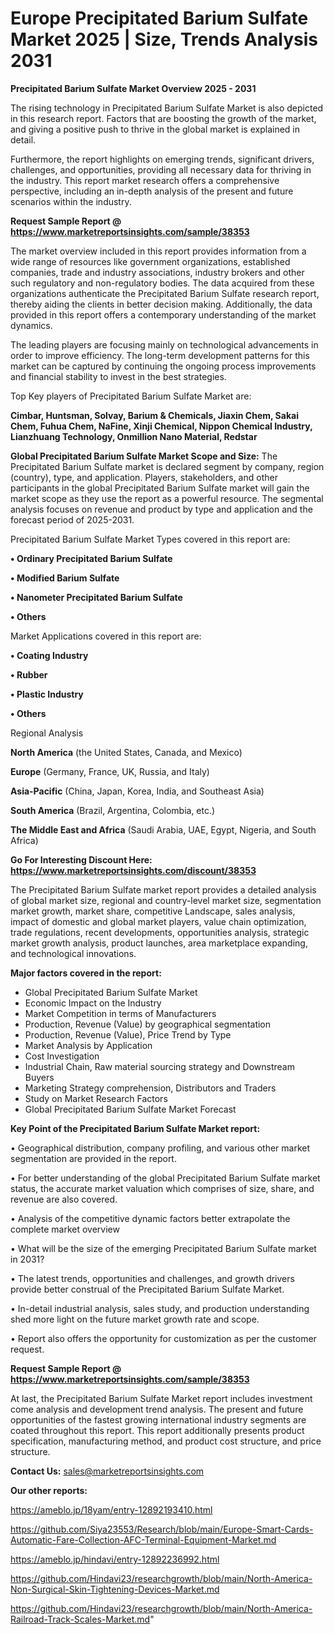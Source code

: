 # Europe Precipitated Barium Sulfate Market 2025 | Size, Trends Analysis 2031

<Strong> Precipitated Barium Sulfate Market Overview 2025 - 2031</strong>

The rising technology in Precipitated Barium Sulfate Market is also depicted in this research report. Factors that are boosting the growth of the market, and giving a positive push to thrive in the global market is explained in detail.

Furthermore, the report highlights on emerging trends, significant drivers, challenges, and opportunities, providing all necessary data for thriving in the industry. This report market research offers a comprehensive perspective, including an in-depth analysis of the present and future scenarios within the industry.

<strong>Request Sample Report @ <a href=https://www.marketreportsinsights.com/sample/38353>https://www.marketreportsinsights.com/sample/38353</a></strong>

The market overview included in this report provides information from a wide range of resources like government organizations, established companies, trade and industry associations, industry brokers and other such regulatory and non-regulatory bodies. The data acquired from these organizations authenticate the Precipitated Barium Sulfate research report, thereby aiding the clients in better decision making. Additionally, the data provided in this report offers a contemporary understanding of the market dynamics.

The leading players are focusing mainly on technological advancements in order to improve efficiency. The long-term development patterns for this market can be captured by continuing the ongoing process improvements and financial stability to invest in the best strategies.

Top Key players of Precipitated Barium Sulfate Market are:

<strong>Cimbar, Huntsman, Solvay, Barium & Chemicals, Jiaxin Chem, Sakai Chem, Fuhua Chem, NaFine, Xinji Chemical, Nippon Chemical Industry, Lianzhuang Technology, Onmillion Nano Material, Redstar</strong>

<strong><b>Global Precipitated Barium Sulfate Market Scope and Size:</b></strong>
The Precipitated Barium Sulfate market is declared segment by company, region (country), type, and application. Players, stakeholders, and other participants in the global Precipitated Barium Sulfate market will gain the market scope as they use the report as a powerful resource. The segmental analysis focuses on revenue and product by type and application and the forecast period of 2025-2031.

Precipitated Barium Sulfate Market Types covered in this report are:

<strong>•  Ordinary Precipitated Barium Sulfate

•  Modified Barium Sulfate

•  Nanometer Precipitated Barium Sulfate

•  Others</strong>

Market Applications covered in this report are:

<strong>•  Coating Industry

•  Rubber

•  Plastic Industry

•  Others</strong> 

Regional Analysis

<strong>North America</strong> (the United States, Canada, and Mexico)

<strong>Europe</strong> (Germany, France, UK, Russia, and Italy)

<strong>Asia-Pacific</strong> (China, Japan, Korea, India, and Southeast Asia)

<strong>South America</strong> (Brazil, Argentina, Colombia, etc.)

<strong>The Middle East and Africa</strong> (Saudi Arabia, UAE, Egypt, Nigeria, and South Africa)

<strong>Go For Interesting Discount Here: <a href=https://www.marketreportsinsights.com/discount/38353>https://www.marketreportsinsights.com/discount/38353</a></strong>

The Precipitated Barium Sulfate market report provides a detailed analysis of global market size, regional and country-level market size, segmentation market growth, market share, competitive Landscape, sales analysis, impact of domestic and global market players, value chain optimization, trade regulations, recent developments, opportunities analysis, strategic market growth analysis, product launches, area marketplace expanding, and technological innovations.

<strong><b>Major factors covered in the report:</b></strong>
<ul>
  <li>Global Precipitated Barium Sulfate Market </li>
  <li>Economic Impact on the Industry</li>
  <li>Market Competition in terms of Manufacturers</li>
  <li>Production, Revenue (Value) by geographical segmentation</li>
  <li>Production, Revenue (Value), Price Trend by Type</li>
  <li>Market Analysis by Application</li>
  <li>Cost Investigation</li>
  <li>Industrial Chain, Raw material sourcing strategy and Downstream Buyers</li>
  <li>Marketing Strategy comprehension, Distributors and Traders</li>
  <li>Study on Market Research Factors</li>
  <li>Global Precipitated Barium Sulfate Market Forecast</li>
</ul>

<strong><b>Key Point of the Precipitated Barium Sulfate Market report:</b></strong>

• Geographical distribution, company profiling, and various other market segmentation are provided in the report.

• For better understanding of the global Precipitated Barium Sulfate market status, the accurate market valuation which comprises of size, share, and revenue are also covered.

• Analysis of the competitive dynamic factors better extrapolate the complete market overview

• What will be the size of the emerging Precipitated Barium Sulfate market in 2031?

• The latest trends, opportunities and challenges, and growth drivers provide better construal of the Precipitated Barium Sulfate Market.

• In-detail industrial analysis, sales study, and production understanding shed more light on the future market growth rate and scope.

• Report also offers the opportunity for customization as per the customer request.

<strong>Request Sample Report @ <a href=https://www.marketreportsinsights.com/sample/38353>https://www.marketreportsinsights.com/sample/38353</a></strong>

At last, the Precipitated Barium Sulfate Market report includes investment come analysis and development trend analysis. The present and future opportunities of the fastest growing international industry segments are coated throughout this report. This report additionally presents product specification, manufacturing method, and product cost structure, and price structure.

<strong>Contact Us:</strong>
sales@marketreportsinsights.com

<strong>Our other reports:</strong>

<a href=https://ameblo.jp/18yam/entry-12892193410.html>https://ameblo.jp/18yam/entry-12892193410.html</a>

<a href=https://github.com/Siya23553/Research/blob/main/Europe-Smart-Cards-Automatic-Fare-Collection-AFC-Terminal-Equipment-Market.md>https://github.com/Siya23553/Research/blob/main/Europe-Smart-Cards-Automatic-Fare-Collection-AFC-Terminal-Equipment-Market.md</a>

<a href=https://ameblo.jp/hindavi/entry-12892236992.html>https://ameblo.jp/hindavi/entry-12892236992.html</a>

<a href=https://github.com/Hindavi23/researchgrowth/blob/main/North-America-Non-Surgical-Skin-Tightening-Devices-Market.md>https://github.com/Hindavi23/researchgrowth/blob/main/North-America-Non-Surgical-Skin-Tightening-Devices-Market.md</a>

<a href=https://github.com/Hindavi23/researchgrowth/blob/main/North-America-Railroad-Track-Scales-Market.md>https://github.com/Hindavi23/researchgrowth/blob/main/North-America-Railroad-Track-Scales-Market.md</a>"
